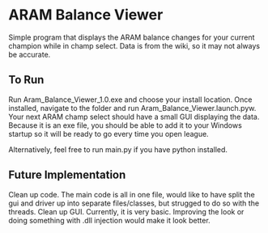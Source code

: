 # ARAM Balance Viewer

Simple program that displays the ARAM balance changes for your current champion while in champ select. Data is from the wiki, so it may not always be accurate.

## To Run

Run Aram_Balance_Viewer_1.0.exe and choose your install location. Once installed, navigate to the folder and run Aram_Balance_Viewer.launch.pyw. Your next ARAM champ select should have a small GUI displaying the data. Because it is an exe file, you should be able to add it to your Windows startup so it will be ready to go every time you open league.

Alternatively, feel free to run main.py if you have python installed.

## Future Implementation

Clean up code. The main code is all in one file, would like to have split the gui and driver up into separate files/classes, but strugged to do so with the threads.
Clean up GUI. Currently, it is very basic. Improving the look or doing something with .dll injection would make it look better.
